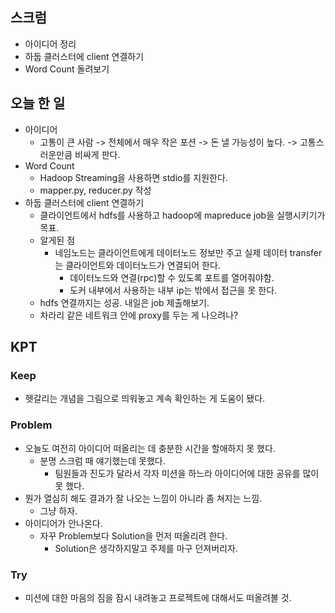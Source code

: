 ## 스크럼

- 아이디어 정리
- 하둡 클러스터에 client 연결하기
- Word Count 돌려보기

## 오늘 한 일

- 아이디어
  - 고통이 큰 사람 -> 전체에서 매우 작은 포션 -> 돈 낼 가능성이 높다. -> 고통스러운만큼 비싸게 판다.
- Word Count
  - Hadoop Streaming을 사용하면 stdio를 지원한다.
  - mapper.py, reducer.py 작성
- 하둡 클러스터에 client 연결하기
  - 클라이언트에서 hdfs를 사용하고 hadoop에 mapreduce job을 실행시키기가 목표.
  - 알게된 점
    - 네임노드는 클라이언트에게 데이터노드 정보만 주고 실제 데이터 transfer는 클라이언트와 데이터노드가 연결되어 한다.
      - 데이터노드와 연결(rpc)할 수 있도록 포트를 열어줘야함.
      - 도커 내부에서 사용하는 내부 ip는 밖에서 접근을 못 한다.
  - hdfs 연결까지는 성공. 내일은 job 제출해보기.
  - 차라리 같은 네트워크 안에 proxy를 두는 게 나으려나?

## KPT

### Keep

- 헷갈리는 개념을 그림으로 띄워놓고 계속 확인하는 게 도움이 됐다.

### Problem

- 오늘도 여전히 아이디어 떠올리는 데 충분한 시간을 할애하지 못 했다.
  - 분명 스크럼 때 얘기했는데 못했다.
    - 팀원들과 진도가 달라서 각자 미션을 하느라 아이디어에 대한 공유를 많이 못 했다.
- 뭔가 열심히 해도 결과가 잘 나오는 느낌이 아니라 좀 쳐지는 느낌.
  - 그냥 하자.
- 아이디어가 안나온다.
  - 자꾸 Problem보다 Solution을 먼저 떠올리려 한다.
    - Solution은 생각하지말고 주제를 마구 던져버리자.


### Try

- 미션에 대한 마음의 짐을 잠시 내려놓고 프로젝트에 대해서도 떠올려볼 것.
